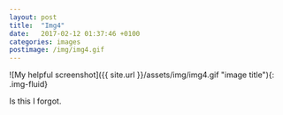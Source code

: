 ```yaml
---
layout: post
title:  "Img4"
date:   2017-02-12 01:37:46 +0100
categories: images
postimage: /img/img4.gif
---
```

![My helpful screenshot]({{ site.url }}/assets/img/img4.gif "image title"){: .img-fluid}


Is this I forgot.

